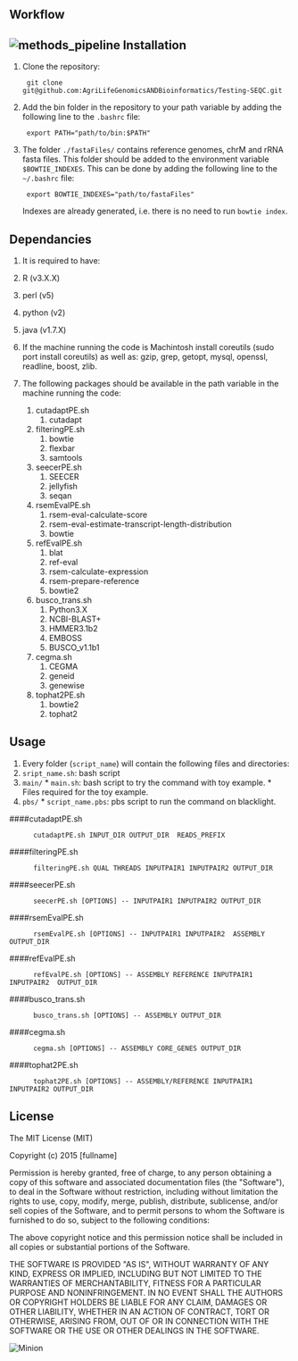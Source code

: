 Workflow
------------------
![methods_pipeline](https://raw.github.com/AgriLifeGenomicsANDBioinformatics/Testing-SEQC/blob/master/images/methods_pipeline.png)
Installation
------------------

1. Clone the repository:

        git clone git@github.com:AgriLifeGenomicsANDBioinformatics/Testing-SEQC.git

2. Add the bin folder in the repository to your path variable by adding the following line to the `.bashrc` file:

        export PATH="path/to/bin:$PATH"

3. The folder `./fastaFiles/` contains reference genomes, chrM and rRNA fasta files. This folder should be added to the environment variable `$BOWTIE_INDEXES`. This can be done by adding the following line to the `~/.bashrc` file:

        export BOWTIE_INDEXES="path/to/fastaFiles"

    Indexes are already generated, i.e. there is no need to run `bowtie index`.

Dependancies
------------------
1. It is required to have:
  1. R (v3.X.X)
  2. perl (v5)
  3. python (v2)
  4. java (v1.7.X)

2. If the machine running the code is Machintosh install coreutils (sudo port install coreutils) as well as: gzip, grep, getopt, mysql, openssl, readline, boost, zlib.

3. The following packages should be available in the path variable in the machine running the code:
    1. cutadaptPE.sh
        1. cutadapt
    2. filteringPE.sh
        1. bowtie
        2. flexbar
        3. samtools
    3. seecerPE.sh
        1. SEECER
        2. jellyfish
        3. seqan
    4. rsemEvalPE.sh
        1. rsem-eval-calculate-score
        2. rsem-eval-estimate-transcript-length-distribution
        3. bowtie
    5. refEvalPE.sh
        1. blat
        2. ref-eval
        3. rsem-calculate-expression
        4. rsem-prepare-reference
        5. bowtie2
    6. busco_trans.sh
        1. Python3.X
        2. NCBI-BLAST+
        3. HMMER3.1b2
        4. EMBOSS
        5. BUSCO_v1.1b1
    6. cegma.sh
        1. CEGMA
        2. geneid
        3. genewise
    7. tophat2PE.sh
        1. bowtie2
        2. tophat2

Usage
-----------------

1. Every folder (`script_name`) will contain the following files and directories:
  1. `sript_name.sh`: bash script
  2. `main/`
    * `main.sh`: bash script to try the command with toy example.
    * Files required for the toy example.
  3. `pbs/`
    * `script_name.pbs`: pbs script to run the command on blacklight.

####cutadaptPE.sh

          cutadaptPE.sh INPUT_DIR OUTPUT_DIR  READS_PREFIX

####filteringPE.sh

          filteringPE.sh QUAL THREADS INPUTPAIR1 INPUTPAIR2 OUTPUT_DIR

####seecerPE.sh

          seecerPE.sh [OPTIONS] -- INPUTPAIR1 INPUTPAIR2 OUTPUT_DIR

####rsemEvalPE.sh

          rsemEvalPE.sh [OPTIONS] -- INPUTPAIR1 INPUTPAIR2  ASSEMBLY OUTPUT_DIR

####refEvalPE.sh

          refEvalPE.sh [OPTIONS] -- ASSEMBLY REFERENCE INPUTPAIR1 INPUTPAIR2  OUTPUT_DIR

####busco_trans.sh

          busco_trans.sh [OPTIONS] -- ASSEMBLY OUTPUT_DIR

####cegma.sh

          cegma.sh [OPTIONS] -- ASSEMBLY CORE_GENES OUTPUT_DIR

####tophat2PE.sh

          tophat2PE.sh [OPTIONS] -- ASSEMBLY/REFERENCE INPUTPAIR1 INPUTPAIR2 OUTPUT_DIR

License
---------------

The MIT License (MIT)

Copyright (c) 2015 [fullname]

Permission is hereby granted, free of charge, to any person obtaining a copy
of this software and associated documentation files (the "Software"), to deal
in the Software without restriction, including without limitation the rights
to use, copy, modify, merge, publish, distribute, sublicense, and/or sell
copies of the Software, and to permit persons to whom the Software is
furnished to do so, subject to the following conditions:

The above copyright notice and this permission notice shall be included in all
copies or substantial portions of the Software.

THE SOFTWARE IS PROVIDED "AS IS", WITHOUT WARRANTY OF ANY KIND, EXPRESS OR
IMPLIED, INCLUDING BUT NOT LIMITED TO THE WARRANTIES OF MERCHANTABILITY,
FITNESS FOR A PARTICULAR PURPOSE AND NONINFRINGEMENT. IN NO EVENT SHALL THE
AUTHORS OR COPYRIGHT HOLDERS BE LIABLE FOR ANY CLAIM, DAMAGES OR OTHER
LIABILITY, WHETHER IN AN ACTION OF CONTRACT, TORT OR OTHERWISE, ARISING FROM,
OUT OF OR IN CONNECTION WITH THE SOFTWARE OR THE USE OR OTHER DEALINGS IN THE
SOFTWARE.

![Minion](http://octodex.github.com/images/minion.png)
